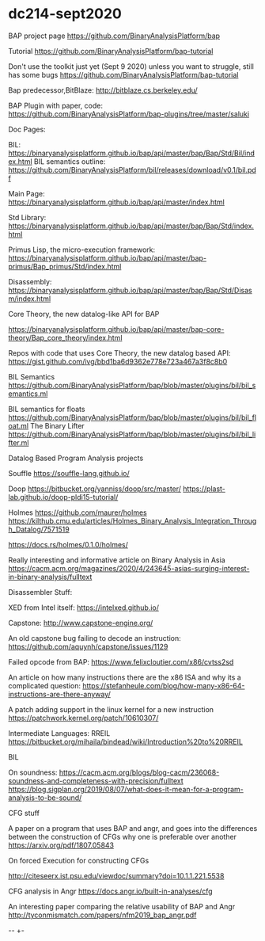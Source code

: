 # dc214-sept2020



BAP project page
https://github.com/BinaryAnalysisPlatform/bap

Tutorial
https://github.com/BinaryAnalysisPlatform/bap-tutorial


Don't use the toolkit just yet (Sept 9 2020) unless you want to struggle, still has some bugs
https://github.com/BinaryAnalysisPlatform/bap-tutorial



Bap predecessor,BitBlaze:
http://bitblaze.cs.berkeley.edu/



BAP Plugin with paper, code:
https://github.com/BinaryAnalysisPlatform/bap-plugins/tree/master/saluki

Doc Pages:

BIL:
https://binaryanalysisplatform.github.io/bap/api/master/bap/Bap/Std/Bil/index.html
BIL semantics outline:
https://github.com/BinaryAnalysisPlatform/bil/releases/download/v0.1/bil.pdf

Main Page:
https://binaryanalysisplatform.github.io/bap/api/master/index.html

Std Library:
https://binaryanalysisplatform.github.io/bap/api/master/bap/Bap/Std/index.html


Primus Lisp, the micro-execution framework:
https://binaryanalysisplatform.github.io/bap/api/master/bap-primus/Bap_primus/Std/index.html

Disassembly:
https://binaryanalysisplatform.github.io/bap/api/master/bap/Bap/Std/Disasm/index.html









Core Theory, the new datalog-like API for BAP

https://binaryanalysisplatform.github.io/bap/api/master/bap-core-theory/Bap_core_theory/index.html

Repos with code that uses Core Theory, the new datalog based API:
https://gist.github.com/ivg/bbd1ba6d9362e778e723a467a3f8c8b0

BIL Semantics
https://github.com/BinaryAnalysisPlatform/bap/blob/master/plugins/bil/bil_semantics.ml

BIL semantics for floats
https://github.com/BinaryAnalysisPlatform/bap/blob/master/plugins/bil/bil_float.ml
The Binary Lifter
https://github.com/BinaryAnalysisPlatform/bap/blob/master/plugins/bil/bil_lifter.ml



Datalog Based Program Analysis projects

Souffle
https://souffle-lang.github.io/

Doop
https://bitbucket.org/yanniss/doop/src/master/
https://plast-lab.github.io/doop-pldi15-tutorial/


Holmes
https://github.com/maurer/holmes
https://kilthub.cmu.edu/articles/Holmes_Binary_Analysis_Integration_Through_Datalog/7571519

https://docs.rs/holmes/0.1.0/holmes/










Really interesting and informative article on Binary Analysis in Asia
https://cacm.acm.org/magazines/2020/4/243645-asias-surging-interest-in-binary-analysis/fulltext





Disassembler Stuff:

XED from Intel itself:
https://intelxed.github.io/


Capstone:
http://www.capstone-engine.org/

An old capstone bug failing to decode an instruction:
https://github.com/aquynh/capstone/issues/1129


Failed opcode from BAP:
https://www.felixcloutier.com/x86/cvtss2sd

An article on how many instructions there are the x86 ISA and why its a complicated question:
https://stefanheule.com/blog/how-many-x86-64-instructions-are-there-anyway/

A patch adding support in the linux kernel for a new instruction 
https://patchwork.kernel.org/patch/10610307/




Intermediate Languages:
RREIL
https://bitbucket.org/mihaila/bindead/wiki/Introduction%20to%20RREIL

BIL






On soundness:
https://cacm.acm.org/blogs/blog-cacm/236068-soundness-and-completeness-with-precision/fulltext
https://blog.sigplan.org/2019/08/07/what-does-it-mean-for-a-program-analysis-to-be-sound/





CFG stuff

A paper on a program that uses BAP and angr, and goes into the differences between the construction of CFGs why one is preferable over another
https://arxiv.org/pdf/1807.05843 

On forced Execution for constructing CFGs

http://citeseerx.ist.psu.edu/viewdoc/summary?doi=10.1.1.221.5538


CFG analysis in Angr
https://docs.angr.io/built-in-analyses/cfg



An interesting paper comparing the relative usability of BAP and Angr
http://tyconmismatch.com/papers/nfm2019_bap_angr.pdf

--
+-
